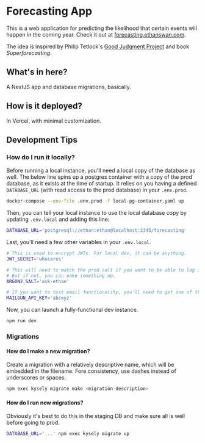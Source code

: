 # Forecasting App

This is a web application for predicting the likelihood that certain events will happen in the coming year.
Check it out at [forecasting.ethanswan.com](https://forecasting.ethanswan.com).

The idea is inspired by Philip Tetlock's [Good Judgment Project](https://en.wikipedia.org/wiki/The_Good_Judgment_Project) and book *Superforecasting*.

## What's in here?

A NextJS app and database migrations, basically.

## How is it deployed?

In Vercel, with minimal customization.

## Development Tips

### How do I run it locally?

Before running a local instance, you'll need a local copy of the database as well.
The below line spins up a postgres container with a copy of the prod database, as it exists at the time of startup.
It relies on you having a defined `DATABASE_URL` (with read access to the prod database) in your `.env.prod`.

```bash
docker-compose --env-file .env.prod -f local-pg-container.yaml up
```

Then, you can tell your local instance to use the local database copy by updating `.env.local` and adding this line:
```bash
DATABASE_URL='postgresql://ethan:ethan@localhost:2345/forecasting'
```

Last, you'll need a few other variables in your `.env.local`.

```bash
# This is used to encrypt JWTs. For local dev, it can be anything.
JWT_SECRET='whocares'

# This will need to match the prod salt if you want to be able to log in as a preexisting user.
# But if not, you can make something up.
ARGON2_SALT='ask-ethan'

# If you want to test email functionality, you'll need to get one of these.
MAILGUN_API_KEY='abcxyz'
```

Now, you can launch a fully-functional dev instance.
```bash
npm run dev
```

### Migrations

#### How do I make a new migration?

Create a migration with a relatively descriptive name, which will be embedded in the filename.
Fore consistency, use dashes instead of underscores or spaces.
```bash
npm exec kysely migrate make <migration-description>
```

#### How do I run new migrations?

Obviously it's best to do this in the staging DB and make sure all is well before going to prod.

```bash
DATABASE_URL='...' npm exec kysely migrate up
```
